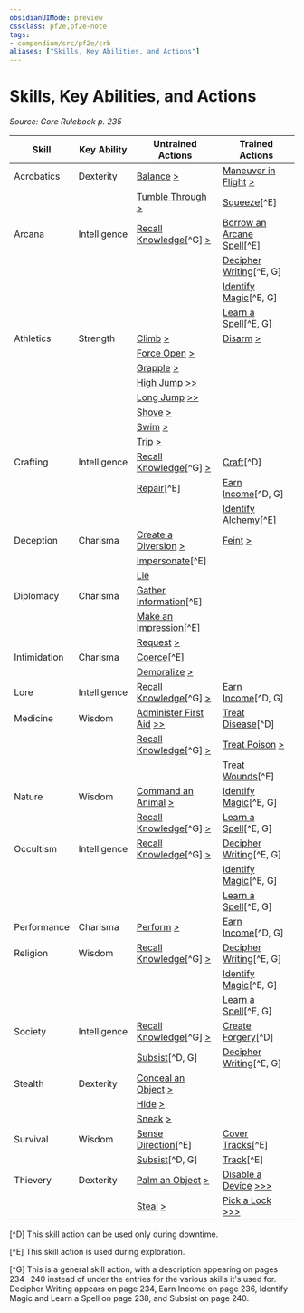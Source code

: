 ```yaml
---
obsidianUIMode: preview
cssclass: pf2e,pf2e-note
tags:
- compendium/src/pf2e/crb
aliases: ["Skills, Key Abilities, and Actions"]
---
```

# Skills, Key Abilities, and Actions  
*Source: Core Rulebook p. 235*  

| Skill | Key Ability | Untrained Actions | Trained Actions |
|-------|-------------|-------------------|-----------------|
| Acrobatics | Dexterity | [Balance](rules/actions/balance.md) [>](rules/core-rulebook/chapter-9-playing-the-game.md#Actions "Single Action") | [Maneuver in Flight](rules/actions/maneuver-in-flight.md) [>](rules/core-rulebook/chapter-9-playing-the-game.md#Actions "Single Action") |
|  |  | [Tumble Through](rules/actions/tumble-through.md) [>](rules/core-rulebook/chapter-9-playing-the-game.md#Actions "Single Action") | [Squeeze](rules/actions/squeeze.md)[^E] |
| Arcana | Intelligence | [Recall Knowledge](rules/actions/recall-knowledge.md)[^G] [>](rules/core-rulebook/chapter-9-playing-the-game.md#Actions "Single Action") | [Borrow an Arcane Spell](rules/actions/borrow-an-arcane-spell.md)[^E] |
|  |  |  | [Decipher Writing](rules/actions/decipher-writing.md)[^E, G] |
|  |  |  | [Identify Magic](rules/actions/identify-magic.md)[^E, G] |
|  |  |  | [Learn a Spell](rules/actions/learn-a-spell.md)[^E, G] |
| Athletics | Strength | [Climb](rules/actions/climb.md) [>](rules/core-rulebook/chapter-9-playing-the-game.md#Actions "Single Action") | [Disarm](rules/actions/disarm.md) [>](rules/core-rulebook/chapter-9-playing-the-game.md#Actions "Single Action") |
|  |  | [Force Open](rules/actions/force-open.md) [>](rules/core-rulebook/chapter-9-playing-the-game.md#Actions "Single Action") |  |
|  |  | [Grapple](rules/actions/grapple.md) [>](rules/core-rulebook/chapter-9-playing-the-game.md#Actions "Single Action") |  |
|  |  | [High Jump](rules/actions/high-jump.md) [>>](rules/core-rulebook/chapter-9-playing-the-game.md#Actions "Two-Action") |  |
|  |  | [Long Jump](rules/actions/long-jump.md) [>>](rules/core-rulebook/chapter-9-playing-the-game.md#Actions "Two-Action") |  |
|  |  | [Shove](rules/actions/shove.md) [>](rules/core-rulebook/chapter-9-playing-the-game.md#Actions "Single Action") |  |
|  |  | [Swim](rules/actions/swim.md) [>](rules/core-rulebook/chapter-9-playing-the-game.md#Actions "Single Action") |  |
|  |  | [Trip](rules/actions/trip.md) [>](rules/core-rulebook/chapter-9-playing-the-game.md#Actions "Single Action") |  |
| Crafting | Intelligence | [Recall Knowledge](rules/actions/recall-knowledge.md)[^G] [>](rules/core-rulebook/chapter-9-playing-the-game.md#Actions "Single Action") | [Craft](rules/actions/craft.md)[^D] |
|  |  | [Repair](rules/actions/repair.md)[^E] | [Earn Income](rules/actions/earn-income.md)[^D, G] |
|  |  |  | [Identify Alchemy](rules/actions/identify-alchemy.md)[^E] |
| Deception | Charisma | [Create a Diversion](rules/actions/create-a-diversion.md) [>](rules/core-rulebook/chapter-9-playing-the-game.md#Actions "Single Action") | [Feint](rules/actions/feint.md) [>](rules/core-rulebook/chapter-9-playing-the-game.md#Actions "Single Action") |
|  |  | [Impersonate](rules/actions/impersonate.md)[^E] |  |
|  |  | [Lie](rules/actions/lie.md) |  |
| Diplomacy | Charisma | [Gather Information](rules/actions/gather-information.md)[^E] |  |
|  |  | [Make an Impression](rules/actions/make-an-impression.md)[^E] |  |
|  |  | [Request](rules/actions/request.md) [>](rules/core-rulebook/chapter-9-playing-the-game.md#Actions "Single Action") |  |
| Intimidation | Charisma | [Coerce](rules/actions/coerce.md)[^E] |  |
|  |  | [Demoralize](rules/actions/demoralize.md) [>](rules/core-rulebook/chapter-9-playing-the-game.md#Actions "Single Action") |  |
| Lore | Intelligence | [Recall Knowledge](rules/actions/recall-knowledge.md)[^G] [>](rules/core-rulebook/chapter-9-playing-the-game.md#Actions "Single Action") | [Earn Income](rules/actions/earn-income.md)[^D, G] |
| Medicine | Wisdom | [Administer First Aid](rules/actions/administer-first-aid.md) [>>](rules/core-rulebook/chapter-9-playing-the-game.md#Actions "Two-Action") | [Treat Disease](rules/actions/treat-disease.md)[^D] |
|  |  | [Recall Knowledge](rules/actions/recall-knowledge.md)[^G] [>](rules/core-rulebook/chapter-9-playing-the-game.md#Actions "Single Action") | [Treat Poison](rules/actions/treat-poison.md) [>](rules/core-rulebook/chapter-9-playing-the-game.md#Actions "Single Action") |
|  |  |  | [Treat Wounds](rules/actions/treat-wounds.md)[^E] |
| Nature | Wisdom | [Command an Animal](rules/actions/command-an-animal.md) [>](rules/core-rulebook/chapter-9-playing-the-game.md#Actions "Single Action") | [Identify Magic](rules/actions/identify-magic.md)[^E, G] |
|  |  | [Recall Knowledge](rules/actions/recall-knowledge.md)[^G] [>](rules/core-rulebook/chapter-9-playing-the-game.md#Actions "Single Action") | [Learn a Spell](rules/actions/learn-a-spell.md)[^E, G] |
| Occultism | Intelligence | [Recall Knowledge](rules/actions/recall-knowledge.md)[^G] [>](rules/core-rulebook/chapter-9-playing-the-game.md#Actions "Single Action") | [Decipher Writing](rules/actions/decipher-writing.md)[^E, G] |
|  |  |  | [Identify Magic](rules/actions/identify-magic.md)[^E, G] |
|  |  |  | [Learn a Spell](rules/actions/learn-a-spell.md)[^E, G] |
| Performance | Charisma | [Perform](rules/actions/perform.md) [>](rules/core-rulebook/chapter-9-playing-the-game.md#Actions "Single Action") | [Earn Income](rules/actions/earn-income.md)[^D, G] |
| Religion | Wisdom | [Recall Knowledge](rules/actions/recall-knowledge.md)[^G] [>](rules/core-rulebook/chapter-9-playing-the-game.md#Actions "Single Action") | [Decipher Writing](rules/actions/decipher-writing.md)[^E, G] |
|  |  |  | [Identify Magic](rules/actions/identify-magic.md)[^E, G] |
|  |  |  | [Learn a Spell](rules/actions/learn-a-spell.md)[^E, G] |
| Society | Intelligence | [Recall Knowledge](rules/actions/recall-knowledge.md)[^G] [>](rules/core-rulebook/chapter-9-playing-the-game.md#Actions "Single Action") | [Create Forgery](rules/actions/create-forgery.md)[^D] |
|  |  | [Subsist](rules/actions/subsist.md)[^D, G] | [Decipher Writing](rules/actions/decipher-writing.md)[^E, G] |
| Stealth | Dexterity | [Conceal an Object](rules/actions/conceal-an-object.md) [>](rules/core-rulebook/chapter-9-playing-the-game.md#Actions "Single Action") |  |
|  |  | [Hide](rules/actions/hide.md) [>](rules/core-rulebook/chapter-9-playing-the-game.md#Actions "Single Action") |  |
|  |  | [Sneak](rules/actions/sneak.md) [>](rules/core-rulebook/chapter-9-playing-the-game.md#Actions "Single Action") |  |
| Survival | Wisdom | [Sense Direction](rules/actions/sense-direction.md)[^E] | [Cover Tracks](rules/actions/cover-tracks.md)[^E] |
|  |  | [Subsist](rules/actions/subsist.md)[^D, G] | [Track](rules/actions/track.md)[^E] |
| Thievery | Dexterity | [Palm an Object](rules/actions/palm-an-object.md) [>](rules/core-rulebook/chapter-9-playing-the-game.md#Actions "Single Action") | [Disable a Device](rules/actions/disable-a-device.md) [>>>](rules/core-rulebook/chapter-9-playing-the-game.md#Actions "Three-Action") |
|  |  | [Steal](rules/actions/steal.md) [>](rules/core-rulebook/chapter-9-playing-the-game.md#Actions "Single Action") | [Pick a Lock](rules/actions/pick-a-lock.md) [>>>](rules/core-rulebook/chapter-9-playing-the-game.md#Actions "Three-Action") |

[^D] This skill action can be used only during downtime.

[^E] This skill action is used during exploration.

[^G] This is a general skill action, with a description appearing on pages 234 –240 instead of under the entries for the various skills it's used for. Decipher Writing appears on page 234, Earn Income on page 236, Identify Magic and Learn a Spell on page 238, and Subsist on page 240.